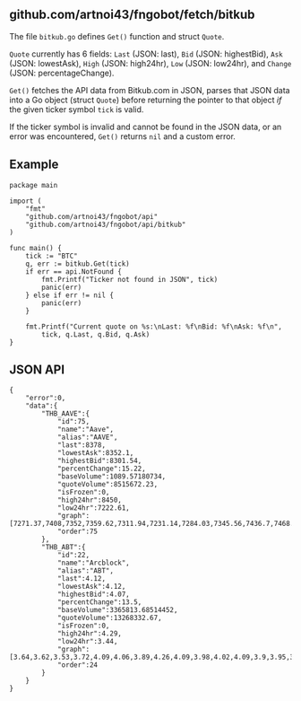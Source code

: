 ## github.com/artnoi43/fngobot/fetch/bitkub
The file `bitkub.go` defines `Get()` function and struct `Quote`.

`Quote` currently has 6 fields: `Last` (JSON: last), `Bid` (JSON: highestBid), `Ask` (JSON: lowestAsk), `High` (JSON: high24hr), `Low` (JSON: low24hr), and `Change` (JSON: percentageChange).

`Get()` fetches the API data from Bitkub.com in JSON, parses that JSON data into a Go object (struct `Quote`) before returning the pointer to that object *if* the given ticker symbol `tick` is valid.

If the ticker symbol is invalid and cannot be found in the JSON data, or an error was encountered, `Get()` returns `nil` and a custom error.

## Example

    package main

	import (
		"fmt"
		"github.com/artnoi43/fngobot/api"
		"github.com/artnoi43/fngobot/api/bitkub"
	)

	func main() {
		tick := "BTC"
		q, err := bitkub.Get(tick)
		if err == api.NotFound {
			fmt.Printf("Ticker not found in JSON", tick)
			panic(err)
		} else if err != nil {
			panic(err)
		}

		fmt.Printf("Current quote on %s:\nLast: %f\nBid: %f\nAsk: %f\n",
			tick, q.Last, q.Bid, q.Ask)
	}

## JSON API

    {
		"error":0,
		"data":{
			"THB_AAVE":{
				"id":75,
				"name":"Aave",
				"alias":"AAVE",
				"last":8378,
				"lowestAsk":8352.1,
				"highestBid":8301.54,
				"percentChange":15.22,
				"baseVolume":1089.57180734,
				"quoteVolume":8515672.23,
				"isFrozen":0,
				"high24hr":8450,
				"low24hr":7222.61,
				"graph":[7271.37,7408,7352,7359.62,7311.94,7231.14,7284.03,7345.56,7436.7,7468.92,7422.94,7435.91,7484.53,7388.44,7406.06,7506,7470,7944.16,8079,8288,8371,8300,8243,8378],
				"order":75
			},
			"THB_ABT":{
				"id":22,
				"name":"Arcblock",
				"alias":"ABT",
				"last":4.12,
				"lowestAsk":4.12,
				"highestBid":4.07,
				"percentChange":13.5,
				"baseVolume":3365813.68514452,
				"quoteVolume":13268332.67,
				"isFrozen":0,
				"high24hr":4.29,
				"low24hr":3.44,
				"graph":[3.64,3.62,3.53,3.72,4.09,4.06,3.89,4.26,4.09,3.98,4.02,4.09,3.9,3.95,3.96,4.1,4.05,4.12,4.07,4.09,4.06,4.01,4.02,4.03,4.12],
				"order":24
			}
		}
	}

